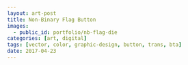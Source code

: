 ```yaml
---
layout: art-post
title: Non-Binary Flag Button
images:
  - public_id: portfolio/nb-flag-die
categories: [art, digital]
tags: [vector, color, graphic-design, button, trans, bta]
date: 2017-04-23
---
```

